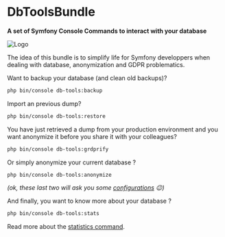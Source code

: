 # DbToolsBundle
**A set of Symfony Console Commands to interact with your database**

![Logo](../images/logo.svg)

The idea of this bundle is to simplify life for Symfony developpers when dealing with database,
anonymization and GDPR problematics.

Want to backup your database (and clean old backups)?

```sh
php bin/console db-tools:backup
```

Import an previous dump?

```sh
php bin/console db-tools:restore
```

You have just retrieved a dump from your production environment and you want
anonymize it before you share it with your colleagues?

```sh
php bin/console db-tools:grdprify
```

Or simply anonymize your current database ?

```sh
php bin/console db-tools:anonymize
```

*(ok, these last two will ask you some [configurations](./anonymization/essentials) :wink:)*

And finally, you want to know more about your database ?

```sh
php bin/console db-tools:stats
```
Read more about the [statistics command](./stats).
